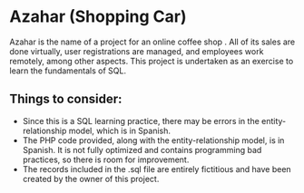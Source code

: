 # Azahar (Shopping Car)
Azahar is the name of a project for an online coffee shop . All of its sales are done virtually, user registrations are managed, and employees work remotely, among other aspects. This project is undertaken as an exercise to learn the fundamentals of SQL. 

## Things to consider:
- Since this is a SQL learning practice, there may be errors in the entity-relationship model, which is in Spanish.
- The PHP code provided, along with the entity-relationship model, is in Spanish. It is not fully optimized and contains programming bad practices, so there is room for improvement.
- The records included in the .sql file are entirely fictitious and have been created by the owner of this project.

